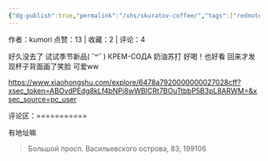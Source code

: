 ```yaml
---
{"dg-publish":true,"permalink":"/xhs/skuratov-coffee/","tags":["rednote","圣彼得堡"]}
---
```


作者：kumori
点赞：13   |   收藏：2   |   评论：4

好久没去了 试试季节新品( ˘꒳​˘ )
КРЕМ-СОДА 奶油苏打 好喝！也好看 回来才发现杯子背面画了笑脸 可爱ww

https://www.xiaohongshu.com/explore/6478a7920000000027028cff?xsec_token=ABOvdPEdg8kLf4bNPj8wWBICRt7BOuTtbbP5B3pL8ARWM=&xsec_source=pc_user

评论区：===========

有地址嘛

> Большой просп. Васильевского острова, 83, 199106